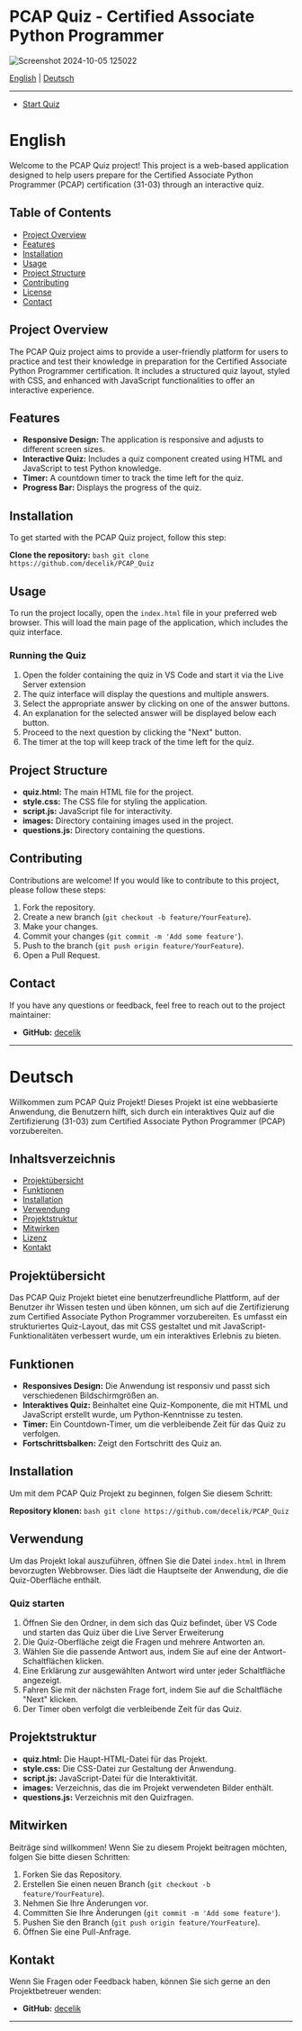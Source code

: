 # PCAP Quiz - Certified Associate Python Programmer



![Screenshot 2024-10-05 125022](https://github.com/user-attachments/assets/a109bff8-f019-49f5-83bd-b3ef950f8275)



[English](#english) | [Deutsch](#deutsch)

---

- [Start Quiz](https://github.com/decelik/PCAP_Quiz)



# English

Welcome to the PCAP Quiz project! This project is a web-based application designed to help users prepare for the Certified Associate Python Programmer (PCAP) certification (31-03) through an interactive quiz.

## Table of Contents

- [Project Overview](#project-overview)
- [Features](#features)
- [Installation](#installation)
- [Usage](#usage)
- [Project Structure](#project-structure)
- [Contributing](#contributing)
- [License](#license)
- [Contact](#contact)

## Project Overview

The PCAP Quiz project aims to provide a user-friendly platform for users to practice and test their knowledge in preparation for the Certified Associate Python Programmer certification. It includes a structured quiz layout, styled with CSS, and enhanced with JavaScript functionalities to offer an interactive experience.

## Features

- **Responsive Design:** The application is responsive and adjusts to different screen sizes.
- **Interactive Quiz:** Includes a quiz component created using HTML and JavaScript to test Python knowledge.
- **Timer:** A countdown timer to track the time left for the quiz.
- **Progress Bar:** Displays the progress of the quiz.

## Installation

To get started with the PCAP Quiz project, follow this step:

**Clone the repository:**
    ```bash
    git clone https://github.com/decelik/PCAP_Quiz
    ```

## Usage

To run the project locally, open the `index.html` file in your preferred web browser. This will load the main page of the application, which includes the quiz interface.

### Running the Quiz

1. Open the folder containing the quiz in VS Code and start it via the Live Server extension
2. The quiz interface will display the questions and multiple answers.
3. Select the appropriate answer by clicking on one of the answer buttons.
4. An explanation for the selected answer will be displayed below each button.
5. Proceed to the next question by clicking the "Next" button.
6. The timer at the top will keep track of the time left for the quiz.

## Project Structure

- **quiz.html:** The main HTML file for the project.
- **style.css:** The CSS file for styling the application.
- **script.js:** JavaScript file for interactivity.
- **images:** Directory containing images used in the project.
- **questions.js:** Directory containing the questions.

## Contributing

Contributions are welcome! If you would like to contribute to this project, please follow these steps:

1. Fork the repository.
2. Create a new branch (`git checkout -b feature/YourFeature`).
3. Make your changes.
4. Commit your changes (`git commit -m 'Add some feature'`).
5. Push to the branch (`git push origin feature/YourFeature`).
6. Open a Pull Request.


## Contact

If you have any questions or feedback, feel free to reach out to the project maintainer:

- **GitHub:** [decelik](https://github.com/decelik/PCAP_Quiz)

---

# Deutsch

Willkommen zum PCAP Quiz Projekt! Dieses Projekt ist eine webbasierte Anwendung, die Benutzern hilft, sich durch ein interaktives Quiz auf die Zertifizierung (31-03) zum Certified Associate Python Programmer (PCAP) vorzubereiten.

## Inhaltsverzeichnis

- [Projektübersicht](#projektübersicht)
- [Funktionen](#funktionen)
- [Installation](#installation)
- [Verwendung](#verwendung)
- [Projektstruktur](#projektstruktur)
- [Mitwirken](#mitwirken)
- [Lizenz](#lizenz)
- [Kontakt](#kontakt)

## Projektübersicht

Das PCAP Quiz Projekt bietet eine benutzerfreundliche Plattform, auf der Benutzer ihr Wissen testen und üben können, um sich auf die Zertifizierung zum Certified Associate Python Programmer vorzubereiten. Es umfasst ein strukturiertes Quiz-Layout, das mit CSS gestaltet und mit JavaScript-Funktionalitäten verbessert wurde, um ein interaktives Erlebnis zu bieten.

## Funktionen

- **Responsives Design:** Die Anwendung ist responsiv und passt sich verschiedenen Bildschirmgrößen an.
- **Interaktives Quiz:** Beinhaltet eine Quiz-Komponente, die mit HTML und JavaScript erstellt wurde, um Python-Kenntnisse zu testen.
- **Timer:** Ein Countdown-Timer, um die verbleibende Zeit für das Quiz zu verfolgen.
- **Fortschrittsbalken:** Zeigt den Fortschritt des Quiz an.

## Installation

Um mit dem PCAP Quiz Projekt zu beginnen, folgen Sie diesem Schritt:

**Repository klonen:**
    ```bash
    git clone https://github.com/decelik/PCAP_Quiz   ```


## Verwendung

Um das Projekt lokal auszuführen, öffnen Sie die Datei `index.html` in Ihrem bevorzugten Webbrowser. Dies lädt die Hauptseite der Anwendung, die die Quiz-Oberfläche enthält.

### Quiz starten

1. Öffnen Sie den Ordner, in dem sich das Quiz befindet, über VS Code und starten das Quiz über die Live Server Erweiterung
2. Die Quiz-Oberfläche zeigt die Fragen und mehrere Antworten an.
3. Wählen Sie die passende Antwort aus, indem Sie auf eine der Antwort-Schaltflächen klicken.
4. Eine Erklärung zur ausgewählten Antwort wird unter jeder Schaltfläche angezeigt.
5. Fahren Sie mit der nächsten Frage fort, indem Sie auf die Schaltfläche "Next" klicken.
6. Der Timer oben verfolgt die verbleibende Zeit für das Quiz.

## Projektstruktur

- **quiz.html:** Die Haupt-HTML-Datei für das Projekt.
- **style.css:** Die CSS-Datei zur Gestaltung der Anwendung.
- **script.js:** JavaScript-Datei für die Interaktivität.
- **images:** Verzeichnis, das die im Projekt verwendeten Bilder enthält.
- **questions.js:** Verzeichnis mit den Quizfragen.

## Mitwirken

Beiträge sind willkommen! Wenn Sie zu diesem Projekt beitragen möchten, folgen Sie bitte diesen Schritten:

1. Forken Sie das Repository.
2. Erstellen Sie einen neuen Branch (`git checkout -b feature/YourFeature`).
3. Nehmen Sie Ihre Änderungen vor.
4. Committen Sie Ihre Änderungen (`git commit -m 'Add some feature'`).
5. Pushen Sie den Branch (`git push origin feature/YourFeature`).
6. Öffnen Sie eine Pull-Anfrage.


## Kontakt

Wenn Sie Fragen oder Feedback haben, können Sie sich gerne an den Projektbetreuer wenden:

- **GitHub:** [decelik](https://github.com/decelik/PCAP_Quiz)

---
